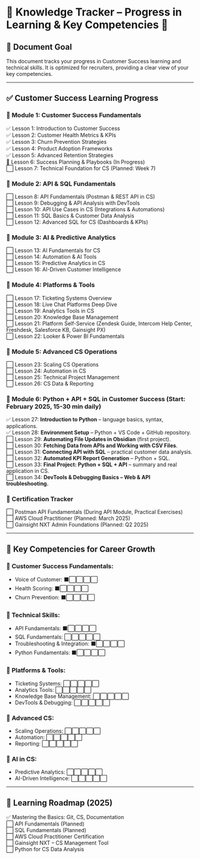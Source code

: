 # 📌 Knowledge Tracker – Progress in Learning & Key Competencies 🚀

## 🎯 **Document Goal**

This document tracks your progress in Customer Success learning and technical skills. It is optimized for recruiters, providing a clear view of your key competencies.

---

## ✅ **Customer Success Learning Progress**

### 🔹 **Module 1: Customer Success Fundamentals**

✅ Lesson 1: Introduction to Customer Success  
✅ Lesson 2: Customer Health Metrics & KPIs  
✅ Lesson 3: Churn Prevention Strategies  
✅ Lesson 4: Product Adoption Frameworks  
✅ Lesson 5: Advanced Retention Strategies  
🔄 Lesson 6: Success Planning & Playbooks (In Progress)  
⬜ Lesson 7: Technical Foundation for CS (Planned: Week 7)

### 🔹 **Module 2: API & SQL Fundamentals**

⬜ Lesson 8: API Fundamentals (Postman & REST API in CS)  
⬜ Lesson 9: Debugging & API Analysis with DevTools  
⬜ Lesson 10: API Use Cases in CS (Integrations & Automations)  
⬜ Lesson 11: SQL Basics & Customer Data Analysis  
⬜ Lesson 12: Advanced SQL for CS (Dashboards & KPIs)

### 🔹 **Module 3: AI & Predictive Analytics**

⬜ Lesson 13: AI Fundamentals for CS  
⬜ Lesson 14: Automation & AI Tools  
⬜ Lesson 15: Predictive Analytics in CS  
⬜ Lesson 16: AI-Driven Customer Intelligence

### 🔹 **Module 4: Platforms & Tools**

⬜ Lesson 17: Ticketing Systems Overview  
⬜ Lesson 18: Live Chat Platforms Deep Dive  
⬜ Lesson 19: Analytics Tools in CS  
⬜ Lesson 20: Knowledge Base Management  
⬜ Lesson 21: Platform Self-Service (Zendesk Guide, Intercom Help Center, Freshdesk, Salesforce KB, Gainsight PX)  
⬜ Lesson 22: Looker & Power BI Fundamentals

### 🔹 **Module 5: Advanced CS Operations**

⬜ Lesson 23: Scaling CS Operations  
⬜ Lesson 24: Automation in CS  
⬜ Lesson 25: Technical Project Management  
⬜ Lesson 26: CS Data & Reporting

### 🔹 **Module 6: Python + API + SQL in Customer Success** (Start: **February 2025**, 15-30 min daily)

✅ Lesson 27: **Introduction to Python** – language basics, syntax, applications.  
✅ Lesson 28: **Environment Setup** – Python + VS Code + GitHub repository.  
⬜ Lesson 29: **Automating File Updates in Obsidian** (first project).  
⬜ Lesson 30: **Fetching Data from APIs and Working with CSV Files**.  
⬜ Lesson 31: **Connecting API with SQL** – practical customer data analysis.  
⬜ Lesson 32: **Automated KPI Report Generation** – Python + SQL.  
⬜ Lesson 33: **Final Project: Python + SQL + API** – summary and real application in CS.  
⬜ Lesson 34: **DevTools & Debugging Basics – Web & API troubleshooting.**

### 🔹 **Certification Tracker**

⬜ Postman API Fundamentals (During API Module, Practical Exercises)  
⬜ AWS Cloud Practitioner (Planned: March 2025)  
⬜ Gainsight NXT Admin Foundations (Planned: Q2 2025)

---

## 🎯 **Key Competencies for Career Growth**

### 📌 **Customer Success Fundamentals:**

- Voice of Customer: ⬛⬜⬜⬜⬜
- Health Scoring: ⬛⬜⬜⬜⬜
- Churn Prevention: ⬛⬜⬜⬜⬜

### 📌 **Technical Skills:**

- API Fundamentals: ⬛⬜⬜⬜⬜
- SQL Fundamentals: ⬜⬜⬜⬜⬜
- Troubleshooting & Integration: ⬛⬜⬜⬜⬜
- Python Fundamentals: ⬛⬜⬜⬜⬜

### 📌 **Platforms & Tools:**

- Ticketing Systems: ⬜⬜⬜⬜⬜
- Analytics Tools: ⬜⬜⬜⬜⬜
- Knowledge Base Management: ⬜⬜⬜⬜⬜
- DevTools & Debugging: ⬜⬜⬜⬜⬜

### 📌 **Advanced CS:**

- Scaling Operations: ⬜⬜⬜⬜⬜
- Automation: ⬜⬜⬜⬜⬜
- Reporting: ⬜⬜⬜⬜⬜

### 📌 **AI in CS:**

- Predictive Analytics: ⬜⬜⬜⬜⬜
- AI-Driven Intelligence: ⬜⬜⬜⬜⬜

---

## 📌 **Learning Roadmap (2025)**

✅ Mastering the Basics: Git, CS, Documentation  
⬜ API Fundamentals (Planned)  
⬜ SQL Fundamentals (Planned)  
⬜ AWS Cloud Practitioner Certification  
⬜ Gainsight NXT – CS Management Tool  
⬜ Python for CS Data Analysis
